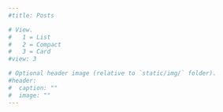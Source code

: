 ```yaml
---
#title: Posts

# View.
#   1 = List
#   2 = Compact
#   3 = Card
#view: 3

# Optional header image (relative to `static/img/` folder).
#header:
#  caption: ""
#  image: ""
---
```

